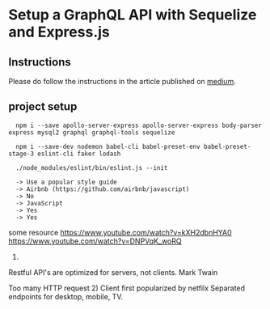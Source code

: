 # Setup a GraphQL API with Sequelize and Express.js

## Instructions
Please do follow the instructions in the article published on [medium](https://medium.com/infocentric).


## project setup
```
  npm i --save apollo-server-express apollo-server-express body-parser express mysql2 graphql graphql-tools sequelize

  npm i --save-dev nodemon babel-cli babel-preset-env babel-preset-stage-3 eslint-cli faker lodash

  ./node_modules/eslint/bin/eslint.js --init
  
  -> Use a popular style guide
  -> Airbnb (https://github.com/airbnb/javascript)
  -> No
  -> JavaScript
  -> Yes
  -> Yes

```


some resource
https://www.youtube.com/watch?v=kXH2dbnHYA0
https://www.youtube.com/watch?v=DNPVqK_woRQ


1)
Restful API's are optimized for servers, not clients. Mark Twain

Too many HTTP request
2) Client first popularized by netfilx
Separated endpoints for desktop, mobile, TV.
